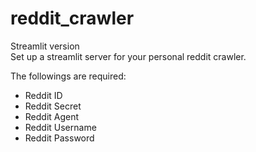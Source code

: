 # reddit_crawler

Streamlit version  
Set up a streamlit server for your personal reddit crawler.  

The followings are required:
- Reddit ID
- Reddit Secret
- Reddit Agent
- Reddit Username
- Reddit Password
